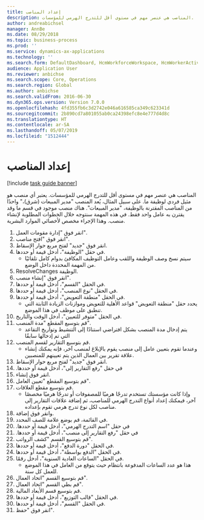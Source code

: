 ```yaml
---
title: إعداد المناصب
description: المناصب هي عنصر مهم في مستوى أقل للتدرج الهرمي للمؤسسات.
author: andreabichsel
manager: AnnBe
ms.date: 08/29/2018
ms.topic: business-process
ms.prod: ''
ms.service: dynamics-ax-applications
ms.technology: ''
ms.search.form: DefaultDashboard, HcmWorkforceWorkspace, HcmWorkerActivityChart, HcmAllWorkersListPart, HcmPosition, HcmPositionNewPosition, HcmJobLookup, HcmPositionReportsToDialog, HcmPositionLookup, FinancialDimensionDefaultTemplatesLookup, DimensionLookup
audience: Application User
ms.reviewer: anbichse
ms.search.scope: Core, Operations
ms.search.region: Global
ms.author: anbichse
ms.search.validFrom: 2016-06-30
ms.dyn365.ops.version: Version 7.0.0
ms.openlocfilehash: 4fd355fb6c3d2742e046a616585ca349c623341d
ms.sourcegitcommit: 2b890cd7a801055ab0ca24398efc8e4e777d4d8c
ms.translationtype: HT
ms.contentlocale: ar-SA
ms.lasthandoff: 05/07/2019
ms.locfileid: "1512444"
---
```

# <a name="set-up-positions"></a>إعداد المناصب

[!include [task guide banner](../../includes/task-guide-banner.md)]

المناصب هي عنصر مهم في مستوى أقل للتدرج الهرمي للمؤسسات. يعتبر أي منصب هو مثيل فردي لوظيفة ما. على سبيل المثال، يُعد المنصب "مدير المبيعات (شرق)،" واحدًا من المناصب المقترنة بالوظيفة، "مدير المبيعات". هناك منصب موجود في قسم ما وقد يقترن به عامل واحد فقط. في هذه المهمة سنتوجه خلال الخطوات المطلوبة لإنشاء منصب. وهذا الإجراء مخصص لأخصائي الموارد البشرية.

1. انقر فوق "إدارة مقومات العمل".
2. انقر فوق "افتح مناصب".
3. انقر فوق "جديد" لفتح مربع حوار الإسقاط‬.
4. في حقل "الوظيفة"، أدخل قيمة أو حددها.
    * سيتم نسخ وصف الوظيفة واللقب وعامل التوظيف المكافئ بدوام كامل تلقائيًا من المهمة المحددة داخل الوضع.  
5. ResolveChanges الوظيفة.
6. انقر فوق "إنشاء منصب".
7. في الحقل "القسم"، أدخل قيمة أو حددها.
8. في الحقل "نوع المنصب"، أدخل قيمة أو حددها.
9. في الحقل "منطقة التعويض"، أدخل قيمة أو حددها.
    * يحدد حقل "منطقة التعويض" قواعد الأهلية للتعويض وموازنات الزيادة الثابتة التي تنطبق على موظف في هذا الموضع.  
10. في الحقل "متوفر للتعيين‬"، أدخل الوقت والتاريخ.
11. قم بتوسيع المقطع "مدة المنصب".
    * يتم إدخال مدة المنصب بشكل افتراضي استنادًا إلى التنشيط وتواريخ التقاعد التي تم إدخالها سابقًا  
12. قم بتوسيع التقارير لقسم المنصب.
    * وعندما تقوم بتعيين عامل إلى منصب يقوم بالإبلاغ لمنصب آخر، فإنه يمكنك إنشاء علاقة تقرير بين العمال الذين يتم تعيينهم للمنصبين.  
13. انقر فوق "جديد" لفتح مربع حوار الإسقاط‬.
14. في حقل "‏‫رفع التقارير إلى"، أدخل قيمة أو حددها.
15. انقر فوق إنشاء.
16. قم بتوسيع المقطع "تعيين العامل".
17. قم بتوسيع مقطع العلاقات.
    * وإذا كانت مؤسستك تستخدم تدرجًا هرميًا للمصفوفات أو تدرجًا هرميًا مخصصًا آخر، فيمكنك إعداد أنواع التدرج الهرمي للمناصب، ثم إضافة علاقات التقارير إلى مناصب لكل نوع تدرج هرمي تقوم بإعداده.  
18. وانقر فوق إضافة.
19. في القائمة، قم بوضع علامة للصف المحدد.
20. في حقل "‏‫اسم التدرج الهرمي"، أدخل قيمة أو حددها.
21. في حقل "‏‫رفع التقارير إلى منصب"، أدخل قيمة أو حددها.
22. قم بتوسيع القسم "كشف الرواتب".
23. في الحقل "دورة الدفع"، أدخل قيمة أو حددها.
24. في الحقل "الدفع بواسطة"، أدخل قيمة أو حددها.
25. في الحقل "الساعات العادية السنوية"، أدخل رقمًا.
    * هذا هو عدد الساعات المدفوعة بانتظام حيث يتوقع من العامل في هذا الموضع للعمل كل سنة.  
26. قم بتوسيع القسم "اتحاد العمال".
27. قم بطي القسم "اتحاد العمال".
28. قم بتوسيع قسم الأبعاد المالية.
29. في الحقل "قالب التوزيع"، أدخل قيمة أو حددها.
30. في الحقل "القسم"، أدخل قيمة أو حددها.
31. انقر فوق "حفظ".

